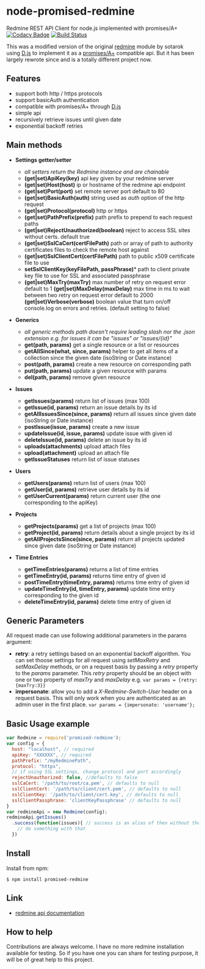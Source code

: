node-promised-redmine
===============

Redmine REST API Client for node.js implemented with promises/A+  [![Codacy Badge](https://www.codacy.com/project/badge/c0c53b7c60dd4f35bda6bbf5d786aa79)](https://www.codacy.com/public/malko/node-promised-redmine.git)
[![Build Status](https://travis-ci.org/malko/node-promised-redmine.svg?branch=master)](https://secure.travis-ci.org/malko/node-promised-redmine)

This was a modified version of the original [redmine](https://github.com/sotarok/node-redmine) module by sotarok  using [D.js](https://github.com/malko/D.js) to implement it as a [promises/A+](http://promises-aplus.github.io/promises-spec/) compatible api. But it has been largely rewrote since and is a totally different project now.


Features
---------
* support both http / https protocols
* support basicAuth authentication
* compatible with promises/A+ through [D.js](https://github.com/malko/D.js)
* simple api
* recursively retrieve issues until given date
* exponential backoff retries

Main methods
------------
- **Settings getter/setter**
  - _all setters return the Redmine instance and are chainable_
  - **(get|set)ApiKey(key)** api key given by your redmine server
  - **(get|set)Host(host)** ip or hostname of the redmine api endpoint
  - **(get|set)Port(port)** set remote server port default to 80
  - **(get|set)BasicAuth(auth)** string used as *auth* option of the http request
  - **(get|set)Protocol(protocol)** http or https
  - **(get|set)PathPrefix(prefix)** path prefix to prepend to each request paths
  - **(get|set)RejectUnauthorized(boolean)** reject to access SSL sites without certs. default true
  - **(get|set)SslCaCert(certFilePath)** path or array of path to authority certificates files to check the remote host against
  - **(get|set)SslClientCert(certFilePath)** path to public x509 certificate file to use
  - **setSslClientKey(keyFilePath, passPhrase)*** path to client private key file to use for SSL and associated passphrase
  - **(get|set)MaxTry(maxTry)** max number of retry on request error default to 1
    **(get|set)MaxDelay(maxDelay)** max time in ms to wait between two retry on request error default to 2000
    **(get|set)Verbose(verbose)** boolean value that turn on/off console.log on errors and retries. (default setting to false)


- **Generics**
  - _all generic methods path doesn't require leading slash nor the .json extension e.g. for issues it can be "issues" or "issues/{id}"_
  - **get(path, params)** get a single resource or a list or resources
  - **getAllSince(what, since, params)** helper to get all items of a collection since the given date (isoString or Date instance)
  - **post(path, params)** create a new resource on corresponding path
  -  **put(path, params)** update a given resource with params
  -  **del(path, params)** remove given resource


- **Issues**
  - **getIssues(params)** return list of issues (max 100)
  - **getIssue(id, params)** return an issue details by its id
  - **getAllIssuesSince(since, params)** return all issues since given date (isoString or Date instance)
  - **postIssue(issue, params)** create a new issue
  - **updateIssue(id, issue, params)** update issue with given id
  - **deleteIssue(id, params)** delete an issue by its id
  - **uploads(attachments)** upload attach files
  - **upload(attachment)** upload an attach file
  - **getIssueStatuses** return list of issue statuses

- **Users**
  - **getUsers(params)** return list of users (max 100)
  - **getUser(id, params)** retrieve user details by its id
  - **getUserCurrent(params)** return current user (the one corresponding to the apiKey)
- **Projects**
  - **getProjects(params)** get a list of projects (max 100)
  - **getProject(id, params)** return details about a single project by its id
  - **getAllProjectsSince(since, params)** return all projects updated since given date (isoString or Date instance)
- **Time Entries**
  - **getTimeEntries(params)** returns a list of time entries
  - **getTimeEntry(id, params)** returns time entry of given id
  - **postTimeEntry(timeEntry, params)** returns time entry of given id
  - **updateTimeEntry(id, timeEntry, params)** update time entry corresponding to the given id
  - **deleteTimeEntry(id, params)** delete time entry of given id

Generic Parameters
------------------
All request made can use following additional parameters in the params argument:
- **retry**: a retry settings based on an exponential backoff algorithm.
You can set thoose settings for all request using *setMaxRetry* and *setMaxDelay* methods, or on a request basis by passing a *retry* property to the *params* parameter. This *retry* property should be an object with one or two property of *maxTry* and *maxDelay* e.g. ```var params = {retry: {maxTry:3}}```
- **impersonate**: allow you to add a _X-Redmine-Switch-User_ header on a request basis. This will only work when you are authenticated as an admin user in the first place. ```var params = {impersonate: 'username'};```

Basic Usage example
-------------------
```javascript
var Redmine = require('promised-redmine');
var config = {
  host: "localhost", // required
  apiKey: "XXXXXX", // required
  pathPrefix: "/myRedminePath",
  protocol: "https",
  // if using SSL settings, change protocol and port accordingly
  rejectUnauthorized: false, //defaults to false
  sslCaCert: '/path/to/root/ca.pem', // defaults to null
  sslClientCert: '/path/to/client/cert.pem', // defaults to null
  sslClientKey: '/path/to/client/cert.key', // defaults to null
  sslClientPassphrase: 'clientKeyPassphrase' // defaults to null
}
var redmineApi = new Redmine(config);
redmineApi.getIssues()
  .success(function(issues){ // success is an alias of then without the promise rejection management in D.js the underlying promise library
    // do something with that
  })
```

Install
---------

Install from npm:

    $ npm install promised-redmine


Link
------

* [redmine api documentation](http://www.redmine.org/projects/redmine/wiki/Rest_api)

How to help
-----------

Contributions are always welcome.
I have no more redmine installation available for testing. So if you have one you can share for testing purpose, it will be of great help to this project.
